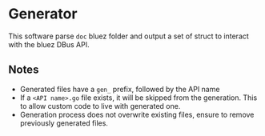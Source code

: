 # Generator

This software parse `doc` bluez folder and output a set of struct to interact with the bluez DBus API.


## Notes

- Generated files have a `gen_` prefix, followed by the API name
- If a `<API name>.go` file exists, it will be skipped from the generation. This to allow custom code to live with generated one.
- Generation process does not overwrite existing files, ensure to remove previously generated files.
